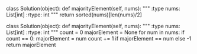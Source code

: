 

class Solution(object):
    def majorityElement(self, nums):
        """
        :type nums: List[int]
        :rtype: int
        """
        return sorted(nums)[len(nums)/2]


 <!-- O(n) time & O(1) space | -->

class Solution(object):
    def majorityElement(self, nums):
        """
        :type nums: List[int]
        :rtype: int
        """
        count = 0
        majorElement = None
        for num in nums:
            if count == 0:
                majorElement = num
            count += 1 if majorElement == num else -1
        return majorElement